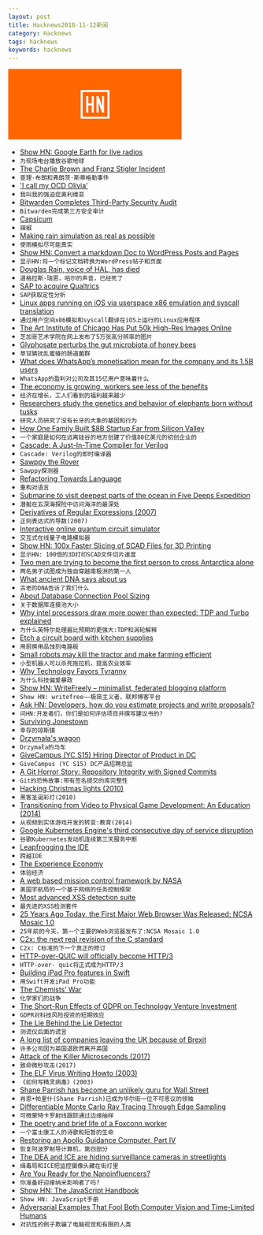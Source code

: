 ```yaml
---
layout: post
title: Hacknews2018-11-12新闻
category: Hacknews
tags: hacknews
keywords: hacknews
---
```


![haccknews-banner](/assets/image/hacknews-banner.jpg)

- [Show HN: Google Earth for live radios](http://radio.garden)
- `为现场电台播放谷歌地球`
- [The Charlie Brown and Franz Stigler Incident](https://www.globalo.com/history-wwii-charlie-brown-franz-stigler-incident/)
- `查理·布朗和弗朗茨·斯蒂格勒事件`
- [&#39;I call my OCD Olivia&#39;](https://www.bbc.com/news/stories-45879034)
- `我叫我的强迫症奥利维亚`
- [Bitwarden Completes Third-Party Security Audit](https://blog.bitwarden.com/bitwarden-completes-third-party-security-audit-c1cc81b6d33)
- `Bitwarden完成第三方安全审计`
- [Capsicum](https://oshogbo.vexillium.org/blog/57/)
- `辣椒`
- [Making rain simulation as real as possible](http://rainbowhunt.me/?plays)
- `使雨模拟尽可能真实`
- [Show HN: Convert a markdown Doc to WordPress Posts and Pages](https://scribewp.com)
- `显示HN:将一个标记文档转换为WordPress帖子和页面`
- [Douglas Rain, voice of HAL, has died](https://www.mystratfordnow.com/56807/stratford-festival-founder-dies/#)
- `道格拉斯·瑞恩，哈尔的声音，已经死了`
- [SAP to acquire Qualtrics](https://news.sap.com/2018/11/sap-to-acquire-qualtrics-experience-management/)
- `SAP获取定性分析`
- [Linux apps running on iOS via userspace x86 emulation and syscall translation](https://ish.app/)
- `通过用户空间x86模拟和syscall翻译在iOS上运行的Linux应用程序`
- [The Art Institute of Chicago Has Put 50k High-Res Images Online](https://kottke.org/18/11/the-art-institute-of-chicago-has-put-50000-high-res-images-from-their-collection-online)
- `芝加哥艺术学院在网上发布了5万张高分辨率的图片`
- [Glyphosate perturbs the gut microbiota of honey bees](http://www.pnas.org/content/115/41/10305)
- `草甘膦扰乱蜜蜂的肠道菌群`
- [What does WhatsApp’s monetisation mean for the company and its 1.5B users](https://factordaily.com/whatsapp-monetisation/)
- `WhatsApp的盈利对公司及其15亿用户意味着什么`
- [The economy is growing, workers see less of the benefits](https://www.bloomberg.com/view/articles/2018-07-25/states-should-ban-contracts-barring-workers-from-joining-rivals)
- `经济在增长，工人们看到的福利越来越少`
- [Researchers study the genetics and behavior of elephants born without tusks](https://www.nationalgeographic.com/animals/2018/11/wildlife-watch-news-tuskless-elephants-behavior-change/)
- `研究人员研究了没有长牙的大象的基因和行为`
- [How One Family Built $8B Startup Far from Silicon Valley](https://www.bloomberg.com/news/articles/2018-11-12/how-one-family-built-8-billion-startup-far-from-silicon-valley)
- `一个家庭是如何在远离硅谷的地方创建了价值80亿美元的初创企业的`
- [Cascade: A Just-In-Time Compiler for Verilog](https://github.com/vmware/cascade)
- `Cascade: Verilog的即时编译器`
- [Sawppy the Rover](https://github.com/Roger-random/Sawppy_Rover)
- `Sawppy探测器`
- [Refactoring Towards Language](https://blog.metaobject.com/2018/11/refactoring-towards-language.html)
- `重构对语言`
- [Submarine to visit deepest parts of the ocean in Five Deeps Expedition](https://www.businessinsider.com/submarine-to-visit-deepest-parts-of-the-ocean-in-five-deeps-expedition-2018-10)
- `潜艇在五深海探险中访问海洋的最深处`
- [Derivatives of Regular Expressions (2007)](http://lambda-the-ultimate.org/node/2293/)
- `正则表达式的导数(2007)`
- [Interactive online quantum circuit simulator](https://strawberryfields.ai/)
- `交互式在线量子电路模拟器`
- [Show HN: 100x Faster Slicing of SCAD Files for 3D Printing](https://github.com/moehriegitt/hob3l)
- `显示HN: 100倍的3D打印SCAD文件切片速度`
- [Two men are trying to become the first person to cross Antarctica alone](https://www.nytimes.com/2018/11/11/sports/antarctica-race.html)
- `两名男子试图成为独自穿越南极洲的第一人`
- [What ancient DNA says about us](https://newhumanist.org.uk/articles/5335/what-ancient-dna-says-about-us)
- `古老的DNA告诉了我们什么`
- [About Database Connection Pool Sizing](https://github.com/brettwooldridge/HikariCP/wiki/About-Pool-Sizing)
- `关于数据库连接池大小`
- [Why intel processors draw more power than expected: TDP and Turbo explained](https://www.anandtech.com/show/13544/why-intel-processors-draw-more-power-than-expected-tdp-turbo)
- `为什么英特尔处理器比预期的更强大:TDP和涡轮解释`
- [Etch a circuit board with kitchen supplies](https://www.instructables.com/id/Make-a-Circuit-Board-With-Household-Goods/)
- `用厨房用品蚀刻电路板`
- [Small robots may kill the tractor and make farming efficient](https://www.wired.co.uk/article/farming-robots-small-robot-company-tractors)
- `小型机器人可以杀死拖拉机，提高农业效率`
- [Why Technology Favors Tyranny](https://www.theatlantic.com/magazine/archive/2018/10/yuval-noah-harari-technology-tyranny/568330/)
- `为什么科技偏爱暴政`
- [Show HN: WriteFreely – minimalist, federated blogging platform](https://writefreely.org)
- `Show HN: writefree——极简主义者，联邦博客平台`
- [Ask HN: Developers, how do you estimate projects and write proposals?](item?id=18433475)
- `问HN:开发者们，你们是如何评估项目并撰写建议书的?`
- [Surviving Jonestown](https://www.politico.com/magazine/story/2018/11/10/jonestown-massacre-first-person-speier-ryan-jones-222222)
- `幸存的琼斯镇`
- [Drzymała&#39;s wagon](https://en.wikipedia.org/wiki/Drzyma%C5%82a%27s_wagon)
- `Drzymała的马车`
- [GiveCampus (YC S15) Hiring Director of Product in DC](https://www.givecampus.com/careers#product)
- `GiveCampus (YC S15) DC产品招聘总监`
- [A Git Horror Story: Repository Integrity with Signed Commits](https://mikegerwitz.com/papers/git-horror-story)
- `Git的恐怖故事:带有签名提交的库完整性`
- [Hacking Christmas lights (2010)](http://www.deepdarc.com/2010/11/27/hacking-christmas-lights/)
- `黑客圣诞彩灯(2010)`
- [Transitioning from Video to Physical Game Development: An Education (2014)](http://ryancreighton.com/transitioning-from-video-to-physical-game-development-an-education/)
- `从视频到实体游戏开发的转变:教育(2014)`
- [Google Kubernetes Engine&#39;s third consecutive day of service disruption](https://status.cloud.google.com/incident/container-engine/18005)
- `谷歌Kubernetes发动机连续第三天服务中断`
- [Leapfrogging the IDE](https://amasad.me/leapfrog?hn=1)
- `跨越IDE`
- [The Experience Economy](https://stratechery.com/2018/the-experience-economy/)
- `体验经济`
- [A web based mission control framework by NASA](https://github.com/nasa/openmct)
- `美国宇航局的一个基于网络的任务控制框架`
- [Most advanced XSS detection suite](https://github.com/s0md3v/XSStrike)
- `最先进的XSS检测套件`
- [25 Years Ago Today, the First Major Web Browser Was Released: NCSA Mosaic 1.0](http://www.ncsa.illinois.edu/enabling/mosaic/versions)
- `25年前的今天，第一个主要的Web浏览器发布了:NCSA Mosaic 1.0`
- [C2x: the next real revision of the C standard](https://gustedt.wordpress.com/2018/11/12/c2x/)
- `C2x: C标准的下一个真正的修订`
- [HTTP-over-QUIC will officially become HTTP/3](https://daniel.haxx.se/blog/2018/11/11/http-3/)
- `HTTP-over- quic将正式成为HTTP/3`
- [Building iPad Pro features in Swift](https://www.swiftbysundell.com/posts/building-ipad-pro-features-in-swift)
- `用Swift开发iPad Pro功能`
- [The Chemists’ War](https://www.nytimes.com/2018/11/10/science/chemical-weapons-world-war-1-armistice.html)
- `化学家们的战争`
- [The Short-Run Effects of GDPR on Technology Venture Investment](https://papers.ssrn.com/sol3/papers.cfm?abstract_id=3278912)
- `GDPR对科技风险投资的短期效应`
- [The Lie Behind the Lie Detector](https://antipolygraph.org/cgi-bin/forums/YaBB.pl?num=1541951242)
- `测谎仪后面的谎言`
- [A long list of companies leaving the UK because of Brexit](https://threader.app/thread/1061554026284834817)
- `许多公司因为英国退欧而离开英国`
- [Attack of the Killer Microseconds (2017)](https://cacm.acm.org/magazines/2017/4/215032-attack-of-the-killer-microseconds/fulltext)
- `致命微秒攻击(2017)`
- [The ELF Virus Writing Howto (2003)](http://www.linuxsecurity.com/resource_files/documentation/virus-writing-HOWTO/_html/index.html)
- `《如何写精灵病毒》(2003)`
- [Shane Parrish has become an unlikely guru for Wall Street](https://www.nytimes.com/2018/11/11/business/intelligence-expert-wall-street.html)
- `肖恩•帕里什(Shane Parrish)已成为华尔街一位不可思议的领袖`
- [Differentiable Monte Carlo Ray Tracing Through Edge Sampling](https://people.csail.mit.edu/tzumao/diffrt/)
- `可微蒙特卡罗射线跟踪通过边缘抽样`
- [The poetry and brief life of a Foxconn worker](https://libcom.org/blog/xulizhi-foxconn-suicide-poetry)
- `一个富士康工人的诗歌和短暂的生命`
- [Restoring an Apollo Guidance Computer, Part IV](https://rescue1130.blogspot.com/2018/11/restoring-apollo-guidance-computer-part_10.html)
- `恢复阿波罗制导计算机，第四部分`
- [The DEA and ICE are hiding surveillance cameras in streetlights](https://qz.com/1458475/the-dea-and-ice-are-hiding-surveillance-cameras-in-streetlights/)
- `缉毒局和ICE把监控摄像头藏在街灯里`
- [Are You Ready for the Nanoinfluencers?](https://www.nytimes.com/2018/11/11/business/media/nanoinfluencers-instagram-influencers.html)
- `你准备好迎接纳米影响者了吗?`
- [Show HN: The JavaScript Handbook](https://jshandbook.com/)
- `Show HN: JavaScript手册`
- [Adversarial Examples That Fool Both Computer Vision and Time-Limited Humans](https://arxiv.org/abs/1802.08195)
- `对抗性的例子欺骗了电脑视觉和有限的人类`

